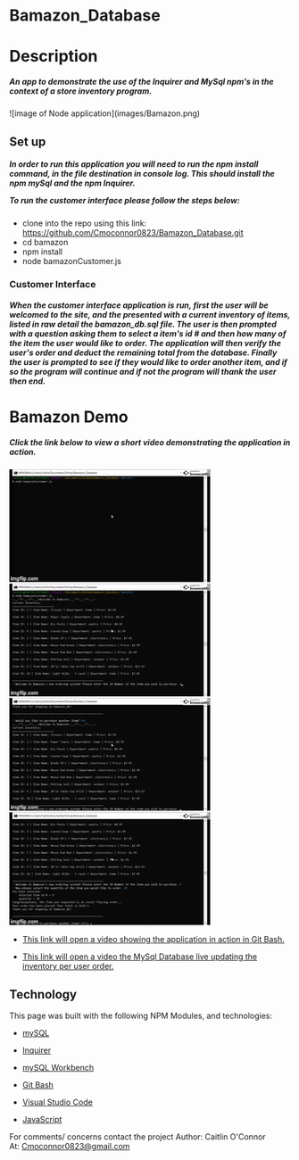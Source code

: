 # Bamazon_Database
<h1>Description</h1>
<h5>An app to demonstrate the use of the Inquirer and MySql npm's in the context of a store inventory program. </h5>
![image of Node application](images/Bamazon.png)

<h2>Set up</h2>
<h5>In order to run this application you will need to run the npm install command, in the file destination in console log. This should install the npm mySql and the npm Inquirer.

To run the customer interface please follow the steps below: </h5>


* clone into the repo using this link: https://github.com/Cmoconnor0823/Bamazon_Database.git 
* cd bamazon
* npm install
* node bamazonCustomer.js 


<h3>Customer Interface</h3>
<h5>When the customer interface application is run, first the user will be welcomed to the site, and the presented with a current inventory of items, listed in raw detail the bamazon_db.sql file. The user is then prompted with a question asking them to select a item's id # and then how many of the item the user would like to order. The application will then verify the user's order and deduct the remaining total from the database. Finally the user is prompted to see if they would like to order another item, and if so the program will continue and if not the program will thank the user then end.</h5>


<h1>Bamazon Demo</h1>
<h5>Click the link below to view a short video demonstrating the application in action.</h5>

![Gif of Node application](images/Bamazon1.gif)
<br>
![Gif of Node application](images/Bamazon2.gif)
<br>
![Gif of Node application](images/Bamazon3.gif)
<br>
![Gif of Node application](images/Bamazon4.gif)
<br>

* [This link will open a video showing the application in action in Git Bash.](https://drive.google.com/file/d/1ybxCJobSrVJ_C33ijqnERouPAQQmhEat/view)

* [This link will open a video the MySql Database live updating the inventory per user order.](https://drive.google.com/file/d/1LMICuReMxqFZpWBjRFiEvnAMCslH24Ez/view)

<h2>Technology</h2>
This page was built with the following NPM Modules, and technologies:


* [mySQL](https://www.npmjs.com/package/mysql)

* [Inquirer](https://www.npmjs.com/package/inquirer)

* [mySQL Workbench](https://www.mysql.com/products/workbench/)

* [Git Bash](https://gitforwindows.org/)

* [Visual Studio Code](https://code.visualstudio.com/)

* [JavaScript](https://developer.mozilla.org/en-US/docs/Web/JavaScript/Reference)





For comments/ concerns contact the project 
Author: Caitlin O'Connor  
At: Cmoconnor0823@gmail.com
